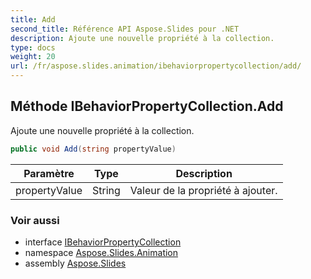```yaml
---
title: Add
second_title: Référence API Aspose.Slides pour .NET
description: Ajoute une nouvelle propriété à la collection.
type: docs
weight: 20
url: /fr/aspose.slides.animation/ibehaviorpropertycollection/add/
---
```


## Méthode IBehaviorPropertyCollection.Add

Ajoute une nouvelle propriété à la collection.

```csharp
public void Add(string propertyValue)
```

| Paramètre | Type | Description |
| --- | --- | --- |
| propertyValue | String | Valeur de la propriété à ajouter. |

### Voir aussi

* interface [IBehaviorPropertyCollection](../../ibehaviorpropertycollection)
* namespace [Aspose.Slides.Animation](../../ibehaviorpropertycollection)
* assembly [Aspose.Slides](../../../)

<!-- NE PAS MODIFIER : généré par xmldocmd pour Aspose.Slides.dll -->